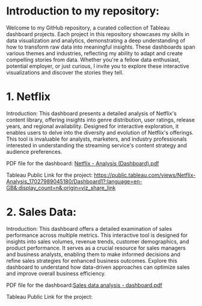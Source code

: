 # Introduction to my repository:
Welcome to my GitHub repository, a curated collection of Tableau dashboard projects. Each project in this repository showcases my skills in data visualization and analytics, demonstrating a deep understanding of how to transform raw data into meaningful insights. These dashboards span various themes and industries, reflecting my ability to adapt and create compelling stories from data. Whether you're a fellow data enthusiast, potential employer, or just curious, I invite you to explore these interactive visualizations and discover the stories they tell.


# 1. Netflix
Introduction:
This dashboard presents a detailed analysis of Netflix's content library, offering insights into genre distribution, user ratings, release years, and regional availability. Designed for interactive exploration, it enables users to delve into the diversity and evolution of Netflix's offerings. This tool is invaluable for analysts, marketers, and industry professionals interested in understanding the streaming service's content strategy and audience preferences.

PDF file for the dashboard:
[Netflix - Analysis (Dashboard).pdf](https://github.com/aditya0798/Tableau_visualization/files/13782104/Netflix.-.Analysis.Dashboard.pdf)

Tableau Public Link for the project:
https://public.tableau.com/views/Netflix-Analysis_17027989045180/Dashboard1?:language=en-GB&:display_count=n&:origin=viz_share_link


# 2. Sales Data:
Introduction: 
This dashboard offers a detailed examination of sales performance across multiple metrics. This interactive tool is designed for insights into sales volumes, revenue trends, customer demographics, and product performance. It serves as a crucial resource for sales managers and business analysts, enabling them to make informed decisions and refine sales strategies for enhanced business outcomes. Explore this dashboard to understand how data-driven approaches can optimize sales and improve overall business efficiency.

PDF file for the dashboard:[Sales data analysis - dashboard.pdf](https://github.com/aditya0798/Tableau_visualization/files/13782189/Sales.data.analysis.-.dashboard.pdf)

Tableau Public Link for the project:








